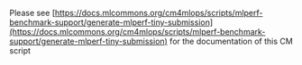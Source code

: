 Please see [https://docs.mlcommons.org/cm4mlops/scripts/mlperf-benchmark-support/generate-mlperf-tiny-submission](https://docs.mlcommons.org/cm4mlops/scripts/mlperf-benchmark-support/generate-mlperf-tiny-submission) for the documentation of this CM script
